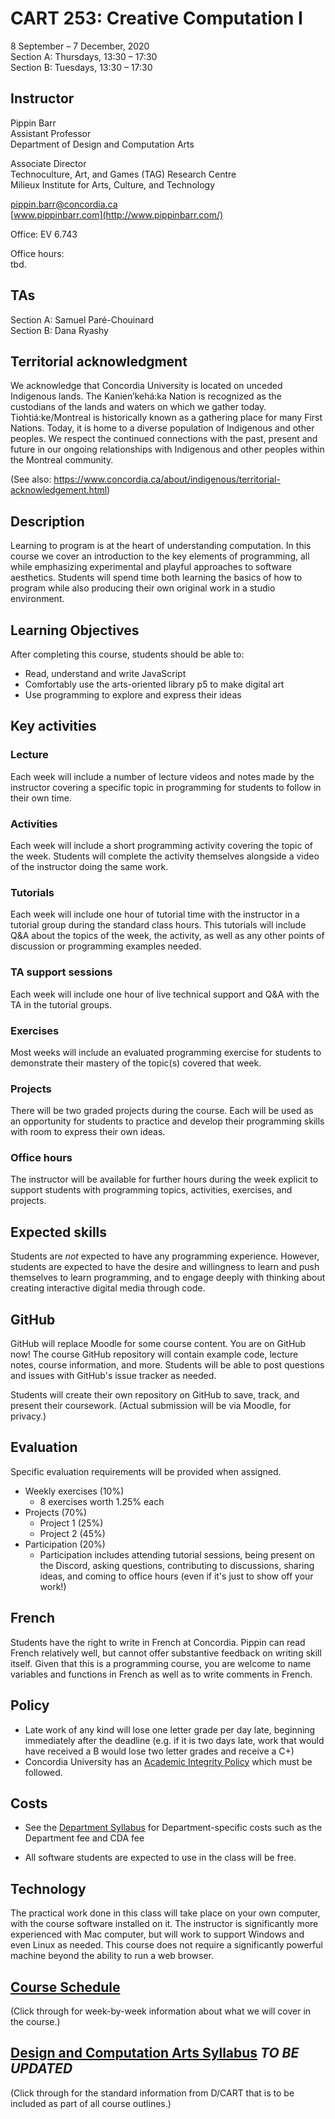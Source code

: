 # CART 253: Creative Computation I

8 September – 7 December, 2020  
Section A: Thursdays, 13:30 – 17:30  
Section B: Tuesdays, 13:30 – 17:30


## Instructor

Pippin Barr  
Assistant Professor  
Department of Design and Computation Arts  

Associate Director  
Technoculture, Art, and Games (TAG) Research Centre  
Milieux Institute for Arts, Culture, and Technology

[pippin.barr@concordia.ca](mailto:pippin.barr@concordia.ca)  
[www.pippinbarr.com](http://www.pippinbarr.com/)  

Office: EV 6.743  

Office hours:  
tbd.


## TAs

Section A: Samuel Paré-Chouinard  
Section B: Dana Ryashy


## Territorial acknowledgment

We acknowledge that Concordia University is located on unceded Indigenous lands. The Kanien’kehá:ka Nation is recognized as the custodians of the lands and waters on which we gather today. Tiohtiá:ke/Montreal is historically known as a gathering place for many First Nations. Today, it is home to a diverse population of Indigenous and other peoples. We respect the continued connections with the past, present and future in our ongoing relationships with Indigenous and other peoples within the Montreal community.

(See also: https://www.concordia.ca/about/indigenous/territorial-acknowledgement.html)


## Description

Learning to program is at the heart of understanding computation. In this course we cover an introduction to the key elements of programming, all while emphasizing experimental and playful approaches to software aesthetics. Students will spend time both learning the basics of how to program while also producing their own original work in a studio environment.


## Learning Objectives

After completing this course, students should be able to:

- Read, understand and write JavaScript
- Comfortably use the arts-oriented library p5 to make digital art
- Use programming to explore and express their ideas


## Key activities

### Lecture
Each week will include a number of lecture videos and notes made by the instructor covering a specific topic in programming for students to follow in their own time.

### Activities
Each week will include a short programming activity covering the topic of the week. Students will complete the activity themselves alongside a video of the instructor doing the same work.

### Tutorials
Each week will include one hour of tutorial time with the instructor in a tutorial group during the standard class hours. This tutorials will include Q&A about the topics of the week, the activity, as well as any other points of discussion or programming examples needed.

### TA support sessions
Each week will include one hour of live technical support and Q&A with the TA in the tutorial groups.

### Exercises
Most weeks will include an evaluated programming exercise for students to demonstrate their mastery of the topic(s) covered that week.

### Projects
There will be two graded projects during the course. Each will be used as an opportunity for students to practice and develop their programming skills with room to express their own ideas.

### Office hours
The instructor will be available for further hours during the week explicit to support students with programming topics, activities, exercises, and projects.


## Expected skills

Students are _not_ expected to have any programming experience. However, students are expected to have the desire and willingness to learn and push themselves to learn programming, and to engage deeply with thinking about creating interactive digital media through code.


## GitHub

GitHub will replace Moodle for some course content. You are on GitHub now! The course GitHub repository will contain example code, lecture notes, course information, and more. Students will be able to post questions and issues with GitHub's issue tracker as needed.

Students will create their own repository on GitHub to save, track, and present their coursework. (Actual submission will be via Moodle, for privacy.)


## Evaluation

Specific evaluation requirements will be provided when assigned.

* Weekly exercises (10%)
   * 8 exercises worth 1.25% each
* Projects (70%)
  * Project 1 (25%)
  * Project 2 (45%)
* Participation (20%)
   * Participation includes attending tutorial sessions, being present on the Discord, asking questions, contributing to discussions, sharing ideas, and coming to office hours (even if it's just to show off your work!)


## French

Students have the right to write in French at Concordia. Pippin can read French relatively well, but cannot offer substantive feedback on writing skill itself. Given that this is a programming course, you are welcome to name variables and functions in French as well as to write comments in French.


## Policy

* Late work of any kind will lose one letter grade per day late, beginning immediately after the deadline (e.g. if it is two days late, work that would have received a B would lose two letter grades and receive a C+)
* Concordia University has an [Academic Integrity Policy](https://www.concordia.ca/students/academic-integrity.html) which must be followed.


## Costs

- See the [Department Syllabus](dcart-syllabus-2020.pdf) for Department-specific costs such as the Department fee and CDA fee
* All software students are expected to use in the class will be free.


## Technology

The practical work done in this class will take place on your own computer, with the course software installed on it. The instructor is significantly more experienced with Mac computer, but will work to support Windows and even Linux as needed. This course does not require a significantly powerful machine beyond the ability to run a web browser.


## [Course Schedule](./Course-Schedule.md)

(Click through for week-by-week information about what we will cover in the course.)


## [Design and Computation Arts Syllabus](dcart-syllabus-2020.pdf) ___TO BE UPDATED___

(Click through for the standard information from D/CART that is to be included as part of all course outlines.)
